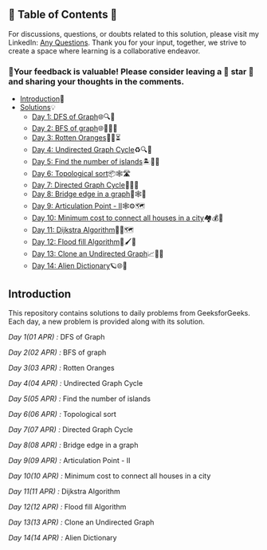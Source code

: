## 📜 Table of Contents 📜

For discussions, questions, or doubts related to this solution, please visit my LinkedIn: [Any Questions](https://www.linkedin.com/in/patel-hetkumar-sandipbhai-8b110525a). Thank you for your input, together, we strive to create a space where learning is a collaborative endeavor.

### 🔮Your feedback is valuable! Please consider leaving a 🌟 star 🌟 and sharing your thoughts in the comments.

- [Introduction](../README.md)📝
- [Solutions]()💡
  - [Day 1: DFS of Graph](01(Apr)%20DFS%20of%20Graph.md)🌐🔍🌲
  - [Day 2: BFS of graph](02(Apr)%20BFS%20of%20graph.md)🌐🚶‍♂️🌲
  - [Day 3: Rotten Oranges](03(Apr)%20Rotten%20Oranges.md)🍊🦠⏳
  - [Day 4: Undirected Graph Cycle](04(Apr)%20Undirected%20Graph%20Cycle.md)♻️🔍💠
  - [Day 5: Find the number of islands](05(Apr)%20Find%20the%20number%20of%20islands.md)🏝️🧭⛵
  - [Day 6: Topological sort](06(Apr)%20Topological%20sort.md)📦🕸️🛣️
  - [Day 7: Directed Graph Cycle](07(Apr)%20Directed%20Graph%20Cycle.md)🔄🔁🚦
  - [Day 8: Bridge edge in a graph](08(Apr)%20Bridge%20edge%20in%20a%20graph.md)🌉🕸️🧭
  - [Day 9: Articulation Point - II](09(Apr)%20Articulation%20Point%20-%20II.md)🕸️⚙️🗺️
  - [Day 10: Minimum cost to connect all houses in a city](10(Apr)%20Minimum%20cost%20to%20connect%20all%20houses%20in%20a%20city.md)🏘️💰🌆
  - [Day 11: Dijkstra Algorithm](11(Apr)%20Dijkstra%20Algorithm.md)🚦📡🗺️
  - [Day 12: Flood fill Algorithm](12(Apr)%20Flood%20fill%20Algorithm.md)🌊🖌️📸
  - [Day 13: Clone an Undirected Graph](13(Apr)%20Clone%20an%20Undirected%20Graph.md)📈👥🧬
  - [Day 14: Alien Dictionary](14(Apr)%20Alien%20Dictionary.md)🪐🌐🦾



## Introduction

This repository contains solutions to daily problems from GeeksforGeeks. Each day, a new problem is provided along with its solution.

*Day 1(01 APR) :* DFS of Graph

*Day 2(02 APR) :* BFS of graph

*Day 3(03 APR) :* Rotten Oranges

*Day 4(04 APR) :* Undirected Graph Cycle

*Day 5(05 APR) :* Find the number of islands

*Day 6(06 APR) :* Topological sort

*Day 7(07 APR) :* Directed Graph Cycle

*Day 8(08 APR) :* Bridge edge in a graph

*Day 9(09 APR) :* Articulation Point - II

*Day 10(10 APR) :* Minimum cost to connect all houses in a city

*Day 11(11 APR) :* Dijkstra Algorithm

*Day 12(12 APR) :* Flood fill Algorithm

*Day 13(13 APR) :* Clone an Undirected Graph

*Day 14(14 APR) :* Alien Dictionary

<!--*Day 15(15 APR) :* 

*Day 16(16 APR) :* 

*Day 17(17 APR) :* 

*Day 18(18 APR) :* 

*Day 19(19 APR) :* 

*Day 20(20 APR) :* 

*Day 21(21 APR) :* 

*Day 22(22 APR) :* 

*Day 23(23 APR) :* 

*Day 24(24 APR) :* 

*Day 25(25 APR) :* 

*Day 26(26 APR) :* 

*Day 27(27 APR) :* 

*Day 28(28 APR) :* 

*Day 29(29 APR) :* 

*Day 30(30 APR) :*--> 
